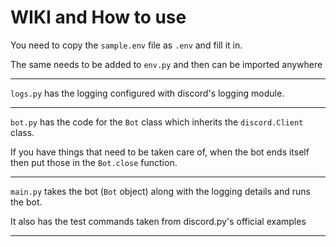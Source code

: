 # WIKI and How to use

You need to copy the `sample.env` file as `.env` and fill it in.

The same needs to be added to `env.py` and then can be imported anywhere

---

`logs.py` has the logging configured with discord's logging module.

---

`bot.py` has the code for the `Bot` class which inherits the `discord.Client` class.

If you have things that need to be taken care of, when the bot ends itself then put those in the `Bot.close` function.

---

`main.py` takes the bot (`Bot` object) along with the logging details and runs the bot.

It also has the test commands taken from discord.py's official examples

---
